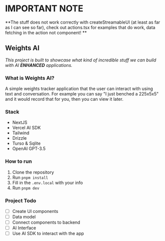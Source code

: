 # IMPORTANT NOTE

**The <Suspense /> stuff does not work correctly with createStreamableUI (at least as far as I can see so far), check out actions.tsx for examples that do work, data fetching in the action not component!
**

## Weights AI

*This project is built to showcase what kind of incredible stuff we can build with AI **ENHANCED** applications.*

### What is Weights AI?

A simple weights tracker application that the user can interact with using text and conversation. For example you can say "I just benched a 225x5x5" and it would record that for you, then you can view it later.

### Stack

- NextJS
- Vercel AI SDK
- Tailwind
- Drizzle
- Turso & Sqlite
- OpenAI GPT-3.5

### How to run

1. Clone the repository
2. Run `pnpm install`
3. Fill in the `.env.local` with your info
4. Run `pnpm dev`

### Project Todo

- [ ] Create UI components
- [ ] Data model
- [ ] Connect components to backend
- [ ] AI Interface
- [ ] Use AI SDK to interact with the app